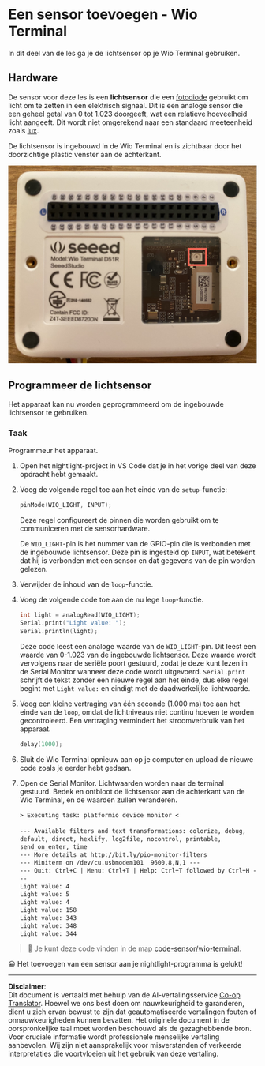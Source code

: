<!--
CO_OP_TRANSLATOR_METADATA:
{
  "original_hash": "7f4ad0ef54f248b85b92187c94cf9dcb",
  "translation_date": "2025-08-27T21:56:41+00:00",
  "source_file": "1-getting-started/lessons/3-sensors-and-actuators/wio-terminal-sensor.md",
  "language_code": "nl"
}
-->
# Een sensor toevoegen - Wio Terminal

In dit deel van de les ga je de lichtsensor op je Wio Terminal gebruiken.

## Hardware

De sensor voor deze les is een **lichtsensor** die een [fotodiode](https://wikipedia.org/wiki/Photodiode) gebruikt om licht om te zetten in een elektrisch signaal. Dit is een analoge sensor die een geheel getal van 0 tot 1.023 doorgeeft, wat een relatieve hoeveelheid licht aangeeft. Dit wordt niet omgerekend naar een standaard meeteenheid zoals [lux](https://wikipedia.org/wiki/Lux).

De lichtsensor is ingebouwd in de Wio Terminal en is zichtbaar door het doorzichtige plastic venster aan de achterkant.

![De lichtsensor aan de achterkant van de Wio Terminal](../../../../../translated_images/wio-light-sensor.b1f529f3c95f51654f2e2c1d2d4b55fe547d189f588c974f5c2462c728133840.nl.png)

## Programmeer de lichtsensor

Het apparaat kan nu worden geprogrammeerd om de ingebouwde lichtsensor te gebruiken.

### Taak

Programmeur het apparaat.

1. Open het nightlight-project in VS Code dat je in het vorige deel van deze opdracht hebt gemaakt.

1. Voeg de volgende regel toe aan het einde van de `setup`-functie:

    ```cpp
    pinMode(WIO_LIGHT, INPUT);
    ```

    Deze regel configureert de pinnen die worden gebruikt om te communiceren met de sensorhardware.

    De `WIO_LIGHT`-pin is het nummer van de GPIO-pin die is verbonden met de ingebouwde lichtsensor. Deze pin is ingesteld op `INPUT`, wat betekent dat hij is verbonden met een sensor en dat gegevens van de pin worden gelezen.

1. Verwijder de inhoud van de `loop`-functie.

1. Voeg de volgende code toe aan de nu lege `loop`-functie.

    ```cpp
    int light = analogRead(WIO_LIGHT);
    Serial.print("Light value: ");
    Serial.println(light);
    ```

    Deze code leest een analoge waarde van de `WIO_LIGHT`-pin. Dit leest een waarde van 0-1.023 van de ingebouwde lichtsensor. Deze waarde wordt vervolgens naar de seriële poort gestuurd, zodat je deze kunt lezen in de Serial Monitor wanneer deze code wordt uitgevoerd. `Serial.print` schrijft de tekst zonder een nieuwe regel aan het einde, dus elke regel begint met `Light value:` en eindigt met de daadwerkelijke lichtwaarde.

1. Voeg een kleine vertraging van één seconde (1.000 ms) toe aan het einde van de `loop`, omdat de lichtniveaus niet continu hoeven te worden gecontroleerd. Een vertraging vermindert het stroomverbruik van het apparaat.

    ```cpp
    delay(1000);
    ```

1. Sluit de Wio Terminal opnieuw aan op je computer en upload de nieuwe code zoals je eerder hebt gedaan.

1. Open de Serial Monitor. Lichtwaarden worden naar de terminal gestuurd. Bedek en ontbloot de lichtsensor aan de achterkant van de Wio Terminal, en de waarden zullen veranderen.

    ```output
    > Executing task: platformio device monitor <

    --- Available filters and text transformations: colorize, debug, default, direct, hexlify, log2file, nocontrol, printable, send_on_enter, time
    --- More details at http://bit.ly/pio-monitor-filters
    --- Miniterm on /dev/cu.usbmodem101  9600,8,N,1 ---
    --- Quit: Ctrl+C | Menu: Ctrl+T | Help: Ctrl+T followed by Ctrl+H ---
    Light value: 4
    Light value: 5
    Light value: 4
    Light value: 158
    Light value: 343
    Light value: 348
    Light value: 344
    ```

> 💁 Je kunt deze code vinden in de map [code-sensor/wio-terminal](../../../../../1-getting-started/lessons/3-sensors-and-actuators/code-sensor/wio-terminal).

😀 Het toevoegen van een sensor aan je nightlight-programma is gelukt!

---

**Disclaimer**:  
Dit document is vertaald met behulp van de AI-vertalingsservice [Co-op Translator](https://github.com/Azure/co-op-translator). Hoewel we ons best doen om nauwkeurigheid te garanderen, dient u zich ervan bewust te zijn dat geautomatiseerde vertalingen fouten of onnauwkeurigheden kunnen bevatten. Het originele document in de oorspronkelijke taal moet worden beschouwd als de gezaghebbende bron. Voor cruciale informatie wordt professionele menselijke vertaling aanbevolen. Wij zijn niet aansprakelijk voor misverstanden of verkeerde interpretaties die voortvloeien uit het gebruik van deze vertaling.